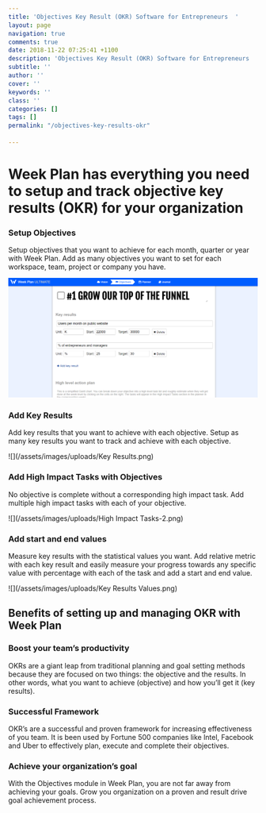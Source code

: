 ```yaml
---
title: 'Objectives Key Result (OKR) Software for Entrepreneurs  '
layout: page
navigation: true
comments: true
date: 2018-11-22 07:25:41 +1100
description: 'Objectives Key Result (OKR) Software for Entrepreneurs  '
subtitle: ''
author: ''
cover: ''
keywords: ''
class: ''
categories: []
tags: []
permalink: "/objectives-key-results-okr"

---
```

# Week Plan has everything you need to setup and track objective key results (OKR) for your organization

### Setup Objectives

Setup objectives that you want to achieve for each month, quarter or year with Week Plan. Add as many objectives you want to set for each workspace, team, project or company you have.

![](/assets/images/uploads/OKR.png)

### Add Key Results

Add key results that you want to achieve with each objective. Setup as many key results you want to track and achieve with each objective.

![](/assets/images/uploads/Key Results.png)

### Add High Impact Tasks with Objectives

No objective is complete without a corresponding high impact task. Add multiple high impact tasks with each of your objective.

![](/assets/images/uploads/High Impact Tasks-2.png)

### Add start and end values

Measure key results with the statistical values you want. Add relative metric with each key result and easily measure your progress towards any specific value with percentage with each of the task and add a start and end value.

![](/assets/images/uploads/Key Results Values.png)

## Benefits of setting up and managing OKR with Week Plan

### Boost your team’s productivity

OKRs are a giant leap from traditional planning and goal setting methods because they are focused on two things: the objective and the results. In other words, what you want to achieve (objective) and how you’ll get it (key results).

### Successful Framework

OKR’s are a successful and proven framework for increasing effectiveness of you team. It is been used by Fortune 500 companies like lntel, Facebook and Uber to effectively plan, execute and complete their objectives.

### Achieve your organization’s goal

With the Objectives module in Week Plan, you are not far away from achieving your goals. Grow you organization on a proven and result drive goal achievement process.